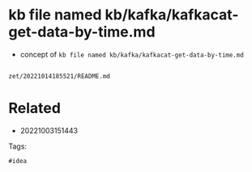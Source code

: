 # kb file named kb/kafka/kafkacat-get-data-by-time.md

- concept of `kb file named kb/kafka/kafkacat-get-data-by-time.md`

```
```

` zet/20221014185521/README.md `

# Related

- 20221003151443

Tags:

    #idea
